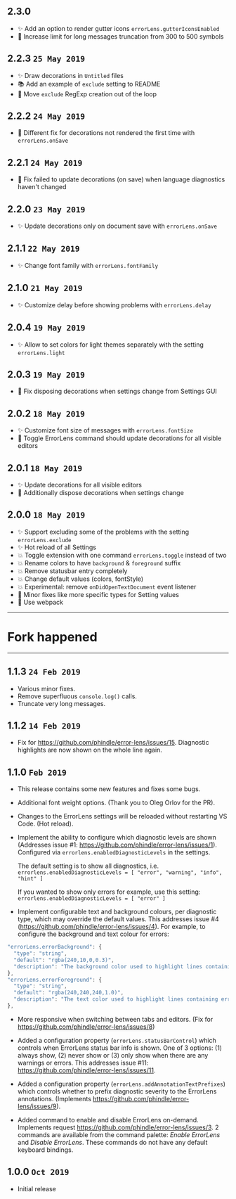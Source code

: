 ## 2.3.0

- ✨ Add an option to render gutter icons `errorLens.gutterIconsEnabled`
- 🔨 Increase limit for long messages truncation from 300 to 500 symbols

## 2.2.3 `25 May 2019`

- ✨ Draw decorations in `Untitled` files
- 📚 Add an example of `exclude` setting to README
- 🔨 Move `exclude` RegExp creation out of the loop

## 2.2.2 `24 May 2019`

- 🐛 Different fix for decorations not rendered the first time with `errorLens.onSave`

## 2.2.1 `24 May 2019`

- 🐛 Fix failed to update decorations (on save) when language diagnostics haven't changed

## 2.2.0 `23 May 2019`

- ✨ Update decorations only on document save with `errorLens.onSave`

## 2.1.1 `22 May 2019`

- ✨ Change font family with `errorLens.fontFamily`

## 2.1.0 `21 May 2019`

- ✨ Customize delay before showing problems with `errorLens.delay`

## 2.0.4 `19 May 2019`

- ✨ Allow to set colors for light themes separately with the setting `errorLens.light`

## 2.0.3 `19 May 2019`

- 🐛 Fix disposing decorations when settings change from Settings GUI

## 2.0.2 `18 May 2019`

- ✨ Customize font size of messages with `errorLens.fontSize`
- 🐛 Toggle ErrorLens command should update decorations for all visible editors

## 2.0.1 `18 May 2019`

- ✨ Update decorations for all visible editors
- 🐛 Additionally dispose decorations when settings change

## 2.0.0 `18 May 2019`

- ✨ Support excluding some of the problems with the setting `errorLens.exclude`
- ✨ Hot reload of all Settings
- 💥 Toggle extension with one command `errorLens.toggle` instead of two
- 💥 Rename colors to have `background` & `foreground` suffix
- 💥 Remove statusbar entry completely
- 💥 Change default values (colors, fontStyle)
- 💥 Experimental: remove `onDidOpenTextDocument` event listener
- 🔨 Minor fixes like more specific types for Setting values
- 🔨 Use webpack

---

# Fork happened

---

## 1.1.3 `24 Feb 2019`

- Various minor fixes.
- Remove superfluous `console.log()` calls.
- Truncate very long messages.

## 1.1.2 `14 Feb 2019`

- Fix for <https://github.com/phindle/error-lens/issues/15>. Diagnostic highlights are now shown on the whole line again.

## 1.1.0 `Feb 2019`

- This release contains some new features and fixes some bugs.
- Additional font weight options. (Thank you to Oleg Orlov for the PR).
- Changes to the ErrorLens settings will be reloaded without restarting VS Code. (Hot reload).
- Implement the ability to configure which diagnostic levels are shown (Addresses issue #1: <https://github.com/phindle/error-lens/issues/1>).
  Configured via `errorlens.enabledDiagnosticLevels` in the settings.

  The default setting is to show all diagnostics, i.e. `errorlens.enabledDiagnosticLevels = [ "error", "warning", "info", "hint" ]`

  If you wanted to show only errors for example, use this setting: `errorlens.enabledDiagnosticLevels = [ "error" ]`

- Implement configurable text and background colours, per diagnostic type, which may override the default values.
  This addresses issue #4 (<https://github.com/phindle/error-lens/issues/4>).
  For example, to configure the background and text colour for errors:

```javascript
"errorLens.errorBackground": {
  "type": "string",
  "default": "rgba(240,10,0,0.3)",
  "description": "The background color used to highlight lines containing errors. (Alpha is used)"
},
"errorLens.errorForeground": {
  "type": "string",
  "default": "rgba(240,240,240,1.0)",
  "description": "The text color used to highlight lines containing errors. (Alpha is used)"
},
```

- More responsive when switching between tabs and editors. (Fix for <https://github.com/phindle/error-lens/issues/8>)

- Added a configuration property (`errorLens.statusBarControl`) which controls when ErrorLens status bar info is shown.
 One of 3 options: (1) always show, (2) never show or (3) only show when there are any warnings or errors.
 This addresses issue #11: <https://github.com/phindle/error-lens/issues/11>.

- Added a configuration property (`errorLens.addAnnotationTextPrefixes`) which controls whether to prefix diagnostic severity to the ErrorLens annotations. (Implements <https://github.com/phindle/error-lens/issues/9>).

- Added command to enable and disable ErrorLens on-demand. Implements request <https://github.com/phindle/error-lens/issues/3>.
 2 commands are available from the command palette: _Enable ErrorLens_ and _Disable ErrorLens_.
 These commands do not have any default keyboard bindings.

## 1.0.0 `Oct 2019`

- Initial release
